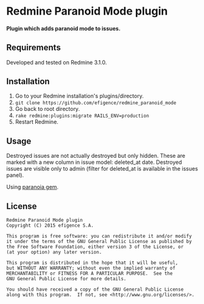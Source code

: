 # Redmine Paranoid Mode plugin

#### Plugin which adds paranoid mode to issues.

## Requirements

Developed and tested on Redmine 3.1.0.

## Installation

1. Go to your Redmine installation's plugins/directory.
2. `git clone https://github.com/efigence/redmine_paranoid_mode`
3. Go back to root directory.
4. `rake redmine:plugins:migrate RAILS_ENV=production`
5. Restart Redmine.

## Usage

Destroyed issues are not actually destroyed but only hidden. These are marked with a new column in issue model: deleted_at date.
Destroyed issues are visible only to admin (filter for deleted_at is available in the issues panel).

Using [paranoia gem](https://github.com/radar/paranoia).

## License

    Redmine Paranoid Mode plugin
    Copyright (C) 2015 efigence S.A.

    This program is free software: you can redistribute it and/or modify
    it under the terms of the GNU General Public License as published by
    the Free Software Foundation, either version 3 of the License, or
    (at your option) any later version.

    This program is distributed in the hope that it will be useful,
    but WITHOUT ANY WARRANTY; without even the implied warranty of
    MERCHANTABILITY or FITNESS FOR A PARTICULAR PURPOSE.  See the
    GNU General Public License for more details.

    You should have received a copy of the GNU General Public License
    along with this program.  If not, see <http://www.gnu.org/licenses/>.
